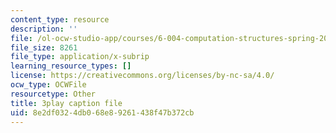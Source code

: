 ```yaml
---
content_type: resource
description: ''
file: /ol-ocw-studio-app/courses/6-004-computation-structures-spring-2017/8e2df0324db068e89261438f47b372cb_R6EzJKevAE8.srt
file_size: 8261
file_type: application/x-subrip
learning_resource_types: []
license: https://creativecommons.org/licenses/by-nc-sa/4.0/
ocw_type: OCWFile
resourcetype: Other
title: 3play caption file
uid: 8e2df032-4db0-68e8-9261-438f47b372cb
---
```

